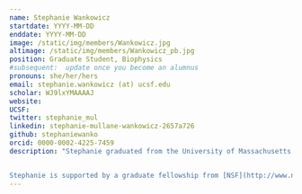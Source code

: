 ```yaml
---
name: Stephanie Wankowicz
startdate: YYYY-MM-DD
enddate: YYYY-MM-DD
image: /static/img/members/Wankowicz.jpg
altimage: /static/img/members/Wankowicz_pb.jpg
position: Graduate Student, Biophysics
#subsequent:  update once you become an alumnus
pronouns: she/her/hers
email: stephanie.wankowicz (at) ucsf.edu
scholar: WJ9lxYMAAAAJ
website:
UCSF:
twitter: stephanie_mul
linkedin: stephanie-mullane-wankowicz-2657a726
github: stephaniewanko
orcid: 0000-0002-4225-7459
description: "Stephanie graduated from the University of Massachusetts Amherst with a degree in Biochemistry and Molecular Biology. During undergrad, she performed research on pancreas development under Dr. Kimberly Tremblay. She also performed research on economics of the Clean Water Act under Dr. Paul Kolkoswki. Subsequently, she worked as a senior research data specialist and a computational biologist at Dana-Farber Cancer Institute and Broad Institute of MIT and Harvard. There, she worked on many genitourinary translational research projects under Dr. Eliezer Van Allen and Dr. Joaquim Bellmunt. Outside of lab Stephanie enjoys running, reading, gardening, and eating lots of lettuce.


Stephanie is supported by a graduate fellowship from [NSF](http://www.nsfgrfp.org/)."
---
```


